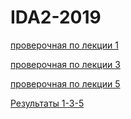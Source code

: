 # IDA2-2019
[проверочная по лекции 1](https://goo.gl/forms/kh8UwwOEGrOZIigF2)

[проверочная по лекции 3](https://goo.gl/forms/TusCFYeZAAXNyyzr1)

[проверочная по лекции 5](https://goo.gl/forms/CcXomEPSfvXTJBdn1)

[Результаты 1-3-5](https://docs.google.com/spreadsheets/d/1GPwuSQ7xmS0Ywi8Xa8FTe-dj6qACxfaD85nwScL-6Us/edit?usp=sharing)
